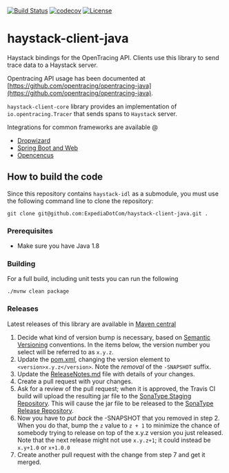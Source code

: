 [![Build Status](https://travis-ci.org/ExpediaDotCom/haystack-client-java.svg?branch=master)](https://travis-ci.org/ExpediaDotCom/haystack-client-java)
[![codecov](https://codecov.io/gh/ExpediaDotCom/haystack-client-java/branch/master/graph/badge.svg)](https://codecov.io/gh/ExpediaDotCom/haystack-client-java)
[![License](https://img.shields.io/badge/license-Apache%20License%202.0-blue.svg)](https://github.com/ExpediaDotCom/haystack/blob/master/LICENSE)

# haystack-client-java

Haystack bindings for the OpenTracing API. Clients use this library to send trace data to a Haystack server.

Opentracing API usage has been documented at [https://github.com/opentracing/opentracing-java](https://github.com/opentracing/opentracing-java). 

`haystack-client-core` library provides an implementation of `io.opentracing.Tracer` that sends spans to `Haystack` server. 

Integrations for common frameworks are available @ 

* [Dropwizard](integrations/dropwizard/README.md)
* [Spring Boot and Web](integrations/opentracing-spring-haystack-web-starter/README.md)
* [Opencencus](integrations/opencensus/README.md)


## How to build the code

Since this repository contains `haystack-idl` as a submodule, you must use the following command line to clone the repository:

```
git clone git@github.com:ExpediaDotCom/haystack-client-java.git .
```

### Prerequisites

* Make sure you have Java 1.8

### Building

For a full build, including unit tests you can run the following

```
./mvnw clean package
```

### Releases

Latest releases of this library are available in [Maven central](https://mvnrepository.com/search?q=Haystack&d=com.expedia)

1. Decide what kind of version bump is necessary, based on [Semantic Versioning](http://semver.org/) conventions.
In the items below, the version number you select will be referred to as `x.y.z`.
2. Update the [pom.xml](https://github.com/ExpediaDotCom/haystack-client-java/blob/master/pom.xml),
changing the version element to `<version>x.y.z</version>`. Note the *removal* of the `-SNAPSHOT` suffix.
3. Update the
[ReleaseNotes.md]((https://github.com/ExpediaDotCom/haystack-client-java/blob/master/ReleaseNotes.md))
file with details of your changes.
5. Create a pull request with your changes.
6. Ask for a review of the pull request; when it is approved, the Travis CI build will upload the resulting jar file
to the [SonaType Staging Repository](https://oss.sonatype.org/#stagingRepositories).
This will cause the jar file to be released to the 
[SonaType Release Repository](https://oss.sonatype.org/#nexus-search;quick~haystack-client-java).
7. Now you have to *put back* the -SNAPSHOT that you removed in step 2. When you do that, bump the `z` value to `z + 1`
to minimize the chance of somebody trying to release on top of the x.y.z version you just released. Note that the next
release might not use `x.y.z+1`; it could instead be `x.y+1.0` or `x+1.0.0`
8. Create another pull request with the change from step 7 and get it merged.